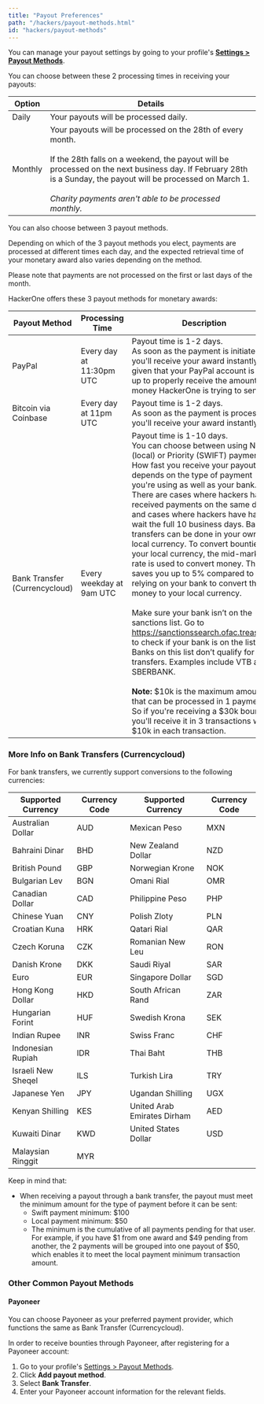 ```yaml
---
title: "Payout Preferences"
path: "/hackers/payout-methods.html"
id: "hackers/payout-methods"
---
```


You can manage your payout settings by going to your profile's <b>[Settings > Payout Methods](https://hackerone.com/settings/payment_preferences)</b>.

You can choose between these 2 processing times in receiving your payouts:

Option | Details
------ | --------
Daily | Your payouts will be processed daily.
Monthly | Your payouts will be processed on the 28th of every month. <br><br>If the 28th falls on a weekend, the payout will be processed on the next business day. If February 28th is a Sunday, the payout will be processed on March 1. <br><br>*Charity payments aren't able to be processed monthly.*

You can also choose between 3 payout methods.

Depending on which of the 3 payout methods you elect, payments are processed at different times each day, and the expected retrieval time of your monetary award also varies depending on the method.

Please note that payments are not processed on the first or last days of the month. 

HackerOne offers these 3 payout methods for monetary awards:

Payout Method | Processing Time | Description  
------------- | --------------- | -----------
PayPal | Every day at 11:30pm UTC | Payout time is 1-2 days.<br>As soon as the payment is initiated, you'll receive your award instantly, given that your PayPal account is set up to properly receive the amount of money HackerOne is trying to send.</br>
Bitcoin via Coinbase | Every day at 11pm UTC | Payout time is 1-2 days.<br>As soon as the payment is processed, you'll receive your award instantly.</br>
Bank Transfer (Currencycloud) | Every weekday at 9am UTC | Payout time is 1-10 days.<br>You can choose between using Normal (local) or Priority (SWIFT) payments. How fast you receive your payout depends on the type of payment you're using as well as your bank. There are cases where hackers have received payments on the same day and cases where hackers have had to wait the full 10 business days. Bank transfers can be done in your own local currency. To convert bounties to your local currency, the mid-market rate is used to convert money. This saves you up to 5% compared to relying on your bank to convert the money to your local currency.</br><br>Make sure your bank isn’t on the sanctions list. Go to https://sanctionssearch.ofac.treas.gov/ to check if your bank is on the list. Banks on this list don’t qualify for bank transfers. Examples include VTB and SBERBANK.</br><br>**Note:** $10k is the maximum amount that can be processed in 1 payment. So if you're receiving a $30k bounty, you'll receive it in 3 transactions with $10k in each transaction.

### More Info on Bank Transfers (Currencycloud)
For bank transfers, we currently support conversions to the following currencies:

Supported Currency | Currency Code | Supported Currency | Currency Code
------------------ | ------------- | ------------------ | -------------
Australian Dollar | AUD | Mexican Peso | MXN
Bahraini Dinar | BHD | New Zealand Dollar | NZD
British Pound | GBP | Norwegian Krone | NOK
Bulgarian Lev | BGN | Omani Rial | OMR
Canadian Dollar | CAD | Philippine Peso | PHP
Chinese Yuan | CNY | Polish Zloty | PLN
Croatian Kuna | HRK | Qatari Rial | QAR
Czech Koruna | CZK | Romanian New Leu | RON
Danish Krone | DKK | Saudi Riyal | SAR
Euro | EUR | Singapore Dollar | SGD
Hong Kong Dollar | HKD | South African Rand | ZAR
Hungarian Forint | HUF | Swedish Krona | SEK
Indian Rupee | INR | Swiss Franc | CHF
Indonesian Rupiah | IDR | Thai Baht | THB
Israeli New Sheqel | ILS | Turkish Lira | TRY
Japanese Yen | JPY | Ugandan Shilling | UGX
Kenyan Shilling | KES | United Arab Emirates Dirham | AED
Kuwaiti Dinar | KWD | United States Dollar | USD
Malaysian Ringgit | MYR | |

Keep in mind that:
* When receiving a payout through a bank transfer, the payout must meet the minimum amount for the type of payment before it can be sent:
     * Swift payment minimum: $100
     * Local payment minimum: $50
     * The minimum is the cumulative of all payments pending for that user. For example, if you have $1 from one award and $49 pending from another, the 2 payments will be grouped into one payout of $50, which enables it to meet the local payment minimum transaction amount.

### Other Common Payout Methods
#### Payoneer
You can choose Payoneer as your preferred payment provider, which functions the same as Bank Transfer (Currencycloud).

In order to receive bounties through Payoneer, after registering for a Payoneer account:
1. Go to your profile's [Settings > Payout Methods](https://hackerone.com/settings/payment_preferences).
2. Click **Add payout method**.
3. Select **Bank Transfer**.
4. Enter your Payoneer account information for the relevant fields.  
